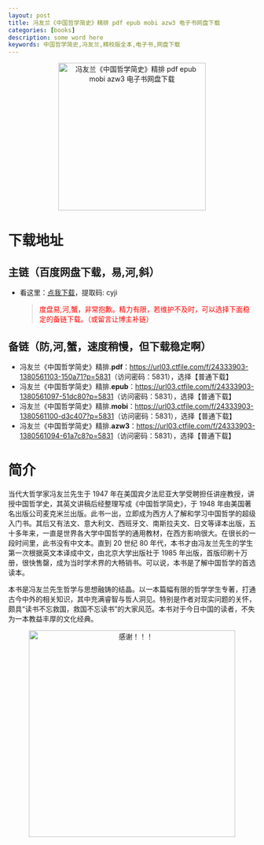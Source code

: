 ```yaml
---
layout: post
title: 冯友兰《中国哲学简史》精排 pdf epub mobi azw3 电子书网盘下载
categories: [books]
description: some word here
keywords: 中国哲学简史,冯友兰,精校版全本,电子书,网盘下载
---
```


<div align="center"><img src="https://qweree.cn/wp-content/uploads/2024/10/feng-you-lan-zhong-guo-zhe-xue-jian-shi-tuya.jpg" alt="冯友兰《中国哲学简史》精排 pdf epub mobi azw3 电子书网盘下载" width="300px" height="auto"></div>

# 下载地址

## 主链（百度网盘下载，易,河,斜）

- 看这里：[点我下载](https://pan.baidu.com/s/1iMXUbSbtZQZjDcqDmnWUyw?pwd=cyji)，提取码: cyji

  > <p style="color:red" >度盘易,河,蟹，非常抱歉。精力有限，若维护不及时，可以选择下面稳定的备链下载。（或留言让博主补链）</p>

## 备链（防,河,蟹，速度稍慢，但下载稳定啊）

- 冯友兰《中国哲学简史》精排.**pdf**：<https://url03.ctfile.com/f/24333903-1380561103-150a71?p=5831>（访问密码：5831），选择【普通下载】
- 冯友兰《中国哲学简史》精排.**epub**：<https://url03.ctfile.com/f/24333903-1380561097-51dc80?p=5831>（访问密码：5831），选择【普通下载】
- 冯友兰《中国哲学简史》精排.**mobi**：<https://url03.ctfile.com/f/24333903-1380561100-d3c407?p=5831>（访问密码：5831），选择【普通下载】
- 冯友兰《中国哲学简史》精排.**azw3**：<https://url03.ctfile.com/f/24333903-1380561094-61a7c8?p=5831>（访问密码：5831），选择【普通下载】

# 简介

当代大哲学家冯友兰先生于 1947 年在美国宾夕法尼亚大学受聘担任讲座教授，讲授中国哲学史，其英文讲稿后经整理写成《中国哲学简史》，于 1948 年由美国著名出版公司麦克米兰出版。此书一出，立即成为西方人了解和学习中国哲学的超级入门书。其后又有法文、意大利文、西班牙文、南斯拉夫文、日文等译本出版，五十多年来，一直是世界各大学中国哲学的通用教材，在西方影响很大。在很长的一段时间里，此书没有中文本。直到 20 世纪 80 年代，本书才由冯友兰先生的学生第一次根据英文本译成中文，由北京大学出版社于 1985 年出版，首版印刷十万册，很快售罄，成为当时学术界的大畅销书。可以说，本书是了解中国哲学的首选读本。

本书是冯友兰先生哲学与思想融铸的结晶。以一本篇幅有限的哲学学生专著，打通古今中外的相关知识，其中充满睿智与哲人洞见。特别是作者对现实问题的关怀，颇具“读书不忘救国，救国不忘读书”的大家风范。本书对于今日中国的读者，不失为一本教益丰厚的文化经典。

<div align="center"><img src="https://pic.imgdb.cn/item/661246bf68eb935713c7f81c.gif" alt="感谢！！！" width="420px" height="auto"/></div>
